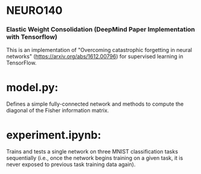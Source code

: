 # NEURO140

### Elastic Weight Consolidation (DeepMind Paper Implementation with Tensorflow)

This is an implementation of "Overcoming catastrophic forgetting in neural networks" (https://arxiv.org/abs/1612.00796) for supervised learning in TensorFlow.

# model.py: 
  Defines a simple fully-connected network and methods to compute the diagonal of the Fisher information matrix.

# experiment.ipynb:
  Trains and tests a single network on three MNIST classification tasks sequentially (i.e., once the network begins training on a given task, it is never exposed     to previous task training data again).
